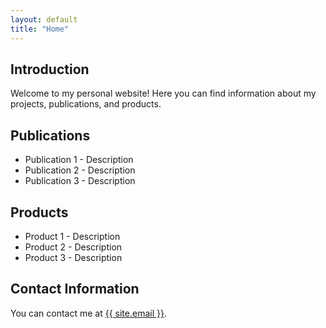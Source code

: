 ```yaml
---
layout: default
title: "Home"
---
```


<section id="home">
  <h2>Introduction</h2>
  <p>Welcome to my personal website! Here you can find information about my projects, publications, and products.</p>
</section>

<section id="publications">
  <h2>Publications</h2>
  <ul>
    <li>Publication 1 - Description</li>
    <li>Publication 2 - Description</li>
    <li>Publication 3 - Description</li>
  </ul>
</section>

<section id="products">
  <h2>Products</h2>
  <ul>
    <li>Product 1 - Description</li>
    <li>Product 2 - Description</li>
    <li>Product 3 - Description</li>
  </ul>
</section>

<section id="contact">
  <h2>Contact Information</h2>
  <p>You can contact me at <a href="mailto:{{ site.email }}">{{ site.email }}</a>.</p>
</section>
